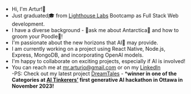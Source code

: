 - Hi, I'm Artur!👋
- Just graduated🎓 from [Lighthouse Labs](https://www.lighthouselabs.ca/) Bootcamp as Full Stack Web development.
- I have a diverse background - 💬ask me about Antarctica🥶 and how to groom your Poodle🐩!
- I'm passionate about the new horizons that AI🤖 may provide.
- I am currently working on a project using React Native, Node.js, Express, MongoDB, and incorporating OpenAI models.
- I'm happy to collaborate on exciting projects, especially if AI is involved!
- You can reach me at [mr.arturio@gmail.com](mr.arturio@gmail.com) or on my [LinkedIn](https://www.linkedin.com/in/arturtereshchenko/) <br>
  -PS: Check out my latest project [DreamTales](https://github.com/mr-Arturio/DreamTales) - ***winner in one of the Categories at [AI Tinkerers’](https://ottawa.tinkerer.ai/) first generative AI hackathon in Ottawa in November 2023!**<br>

<!--
**mr-Arturio/mr-Arturio** is a ✨ _special_ ✨ repository because its `README.md` (this file) appears on your GitHub profile.

Here are some ideas to get you started:

- 🔭 I’m currently working on ...
- 🌱 I’m currently learning ...
- 👯 I’m looking to collaborate on ...
- 🤔 I’m looking for help with ...
- 💬 Ask me about ...
- 📫 How to reach me: ...
- 😄 Pronouns: ...
- ⚡ Fun fact: ...
-->
